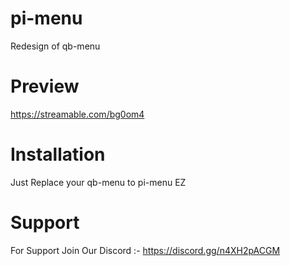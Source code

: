 # pi-menu
Redesign of qb-menu

# Preview

https://streamable.com/bg0om4

# Installation

Just Replace your qb-menu to pi-menu EZ

# Support

For Support Join Our Discord :-
https://discord.gg/n4XH2pACGM

